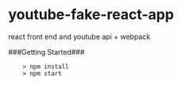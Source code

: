 # youtube-fake-react-app
react front end and youtube api + webpack

###Getting Started###

```
	> npm install
	> npm start
```

